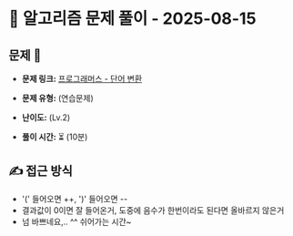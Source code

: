 # 📝 알고리즘 문제 풀이 - 2025-08-15

## 문제 📖

- **문제 링크:** [프로그래머스 - 단어 변환](https://school.programmers.co.kr/learn/courses/30/lessons/43163)

- **문제 유형:** (연습문제)

- **난이도:** (Lv.2)

- **풀이 시간:** ⏳ (10분)

## ✍ 접근 방식

- '(' 들어오면 ++, ')' 들어오면 --
- 결과값이 0이면 잘 들어온거, 도중에 음수가 한번이라도 된다면 올바르지 않은거
- 넘 바쁘네요,.. ^^ 쉬어가는 시간~
